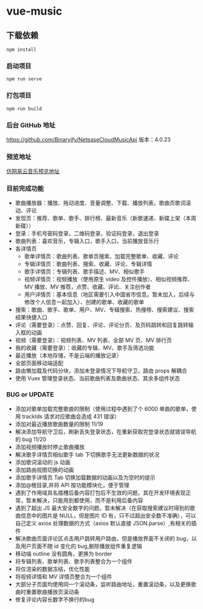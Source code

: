 # vue-music

## 下载依赖

```
npm install
```

### 启动项目

```
npm run serve
```

### 打包项目

```
npm run build
```

### 后台 GitHub 地址

https://github.com/Binaryify/NeteaseCloudMusicApi
版本：4.0.23

### 预览地址

[仿网易云音乐预览地址 ](http://47.102.159.133/)

### 目前完成功能

- 歌曲播放器：播放、拖动进度、音量调整、下载、播放列表，歌曲页歌词滚动、评论
- 发现页：推荐、歌单、歌手、排行榜、最新音乐（新歌速递、新碟上架（本周新碟））
- 登录：手机号密码登录，二维码登录，验证码登录，退出登录
- 歌曲列表：喜欢音乐，专辑入口，歌手入口，当前播放音乐行
- 各详情页
  - 歌单详情页：歌曲列表、歌单页搜索、加载完整歌单、收藏、评论
  - 专辑详情页：歌曲列表、搜索、收藏、评论、专辑详情
  - 歌手详情页：专辑列表、歌手描述、MV、相似歌手
  - 视频详情页：视频播放（使用原生 video 及控件播放）、相似视频推荐、 MV 播放、MV 推荐，点赞、收藏、评论、关注创作者
  - 用户详情页：基本信息（地区需要引入中国省市信息。暂未加入，后续与修改个人信息一起加入）、创建的歌单、收藏的歌单
- 搜索：歌曲、歌手、歌单、用户、MV、专辑搜索、热搜榜、搜索建议、搜索结果快捷入口
- 评论（需要登录）：点赞、回复、评论、评论分页、及页码跳转和回复跳转输入框的动画
- 视频（需要登录）：视频列表、MV 列表、全部 MV 页、MV 排行页
- 我的收藏（需要登录）：收藏的专辑、MV、歌手及筛选功能
- 最近播放（本地存储，不是云端的播放记录）
- 全部页面移动端适配
- 路由懒加载及代码分块，添加未登录情况下导航守卫，路由 props 解耦合
- 使用 Vuex 管理登录状态、当前歌曲列表及歌曲状态、其余多组件状态

### BUG or UPDATE

- 添加对歌单加载完整歌曲的限制（使用过程中遇到了个 6000 单曲的歌单，使用 trackIds 请求对应歌曲会造成 431 错误）
- 添加对最近播放歌曲数量的限制 11/19
- 解决添加导航守卫后，刷新丢失登录状态，在重新获取完登录状态就错误导航的 bug 11/20
- 添加视频播放时停止歌曲播放
- 解决歌手详情页相似歌手 tab 下切换歌手无法更新数据的状况
- 添加歌词滚动的 js 动画
- 添加路由视图切换的动画
- 添加歌手详情页 Tab 切换加载数据的动画以及为空时的提示
- 添加@根目录,并将 API 按功能模块化，便于管理
- 遇到了作用域具名插槽后备内容打包后不生效的问题，其在开发环境表现正常，暂未解决，只能用到都使用，而不是利用后备内容
- 遇到了超出 JS 最大安全数字的问题，暂未解决（在获取搜索建议时得到的歌曲信息中的图片是 NULL，但是图片 ID 有，只不过超出安全数不准确），可以自己定义 axios 处理数据的方式（axios 默认直接 JSON.parse）,有相关的插件
- 解决歌曲页面评论区点击用户跳转用户路由，但是播放界面不关闭的 bug，以及用户页面不随 id 变化的 bug,删除播放组件重复逻辑
- 移动端 outline 没有圆角，更换为 border
- 将专辑列表、歌单列表、歌手列表整合为一个组件
- 将仅渲染的数据冻结，优化性能
- 将视频详情和 MV 详情页整合为一个组件
- 大部分子页面均使用同一个滚动条，监听路由地址，重置滚动条，以及更换歌曲时重置歌曲播放页滚动条
- 修复评论内容长数字不换行的bug
